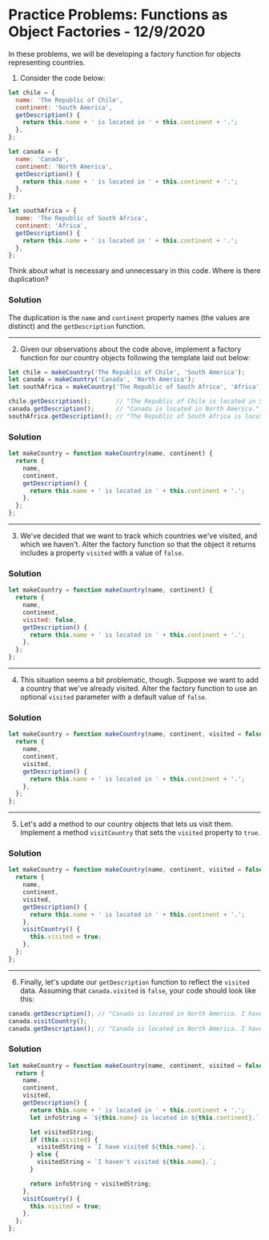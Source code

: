 
# Practice Problems: Functions as Object Factories - 12/9/2020

In these problems, we will be developing a factory function for objects representing countries.

1. Consider the code below:

```javascript
let chile = {
  name: 'The Republic of Chile',
  continent: 'South America',
  getDescription() {
    return this.name + ' is located in ' + this.continent + '.';
  },
};

let canada = {
  name: 'Canada',
  continent: 'North America',
  getDescription() {
    return this.name + ' is located in ' + this.continent + '.';
  },
};

let southAfrica = {
  name: 'The Republic of South Africa',
  continent: 'Africa',
  getDescription() {
    return this.name + ' is located in ' + this.continent + '.';
  },
};
```

Think about what is necessary and unnecessary in this code. Where is there duplication?

### Solution

The duplication is the `name` and `continent` property names (the values are distinct) and the `getDescription` function.

---

2. Given our observations about the code above, implement a factory function for our country objects following the template laid out below:

```javascript
let chile = makeCountry('The Republic of Chile', 'South America');
let canada = makeCountry('Canada', 'North America');
let southAfrica = makeCountry('The Republic of South Africa', 'Africa');

chile.getDescription();       // "The Republic of Chile is located in South America."
canada.getDescription();      // "Canada is located in North America."
southAfrica.getDescription(); // "The Republic of South Africa is located in Africa."
```

### Solution

```javascript
let makeCountry = function makeCountry(name, continent) {
  return {
    name,
    continent,
    getDescription() {
      return this.name + ' is located in ' + this.continent + '.';
    },
  };
};
```

---

3. We've decided that we want to track which countries we've visited, and which we haven't. Alter the factory function so that the object it returns includes a property `visited` with a value of `false`.

### Solution

```javascript
let makeCountry = function makeCountry(name, continent) {
  return {
    name,
    continent,
    visited: false,
    getDescription() {
      return this.name + ' is located in ' + this.continent + '.';
    },
  };
};
```

---

4. This situation seems a bit problematic, though. Suppose we want to add a country that we've already visited. Alter the factory function to use an optional `visited` parameter with a default value of `false`.

### Solution

```javascript
let makeCountry = function makeCountry(name, continent, visited = false) {
  return {
    name,
    continent,
    visited,
    getDescription() {
      return this.name + ' is located in ' + this.continent + '.';
    },
  };
};
```

---

5. Let's add a method to our country objects that lets us visit them. Implement a method `visitCountry` that sets the `visited` property to `true`.

### Solution

```javascript
let makeCountry = function makeCountry(name, continent, visited = false) {
  return {
    name,
    continent,
    visited,
    getDescription() {
      return this.name + ' is located in ' + this.continent + '.';
    },
    visitCountry() {
      this.visited = true;
    },
  };
};
```

---

6. Finally, let's update our `getDescription` function to reflect the `visited` data. Assuming that `canada.visited` is `false`, your code should look like this:

```javascript
canada.getDescription(); // "Canada is located in North America. I haven't visited Canada."
canada.visitCountry();
canada.getDescription(); // "Canada is located in North America. I have visited Canada."
```

### Solution

```javascript
let makeCountry = function makeCountry(name, continent, visited = false) {
  return {
    name,
    continent,
    visited,
    getDescription() {
      return this.name + ' is located in ' + this.continent + '.';
      let infoString = `${this.name} is located in ${this.continent}.`;

      let visitedString;
      if (this.visited) {
        visitedString = `I have visited ${this.name}.`;
      } else {
        visitedString = `I haven't visited ${this.name}.`;
      }

      return infoString + visitedString;
    },
    visitCountry() {
      this.visited = true;
    },
  };
};
```
